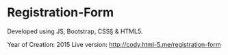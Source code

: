 # Registration-Form
Developed using JS, Bootstrap, CSS§ & HTML5.

Year of Creation: 2015
Live version: http://cody.html-5.me/registration-form
